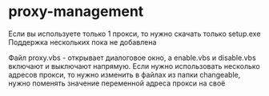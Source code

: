 # proxy-management

Если вы используете только 1 прокси, то нужно скачать только setup.exe
Поддержка нескольких пока не добавлена

Файл proxy.vbs - открывает диалоговое окно, а enable.vbs и disable.vbs включают и выключают напрямую.
Если нужно использовать несколько адресов прокси, то нужно изменить в файлах из папки changeable, нужно поменять значение переменной адреса прокси на своё
